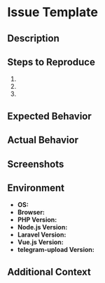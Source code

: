 # Issue Template

## Description

<!-- Provide a clear and concise description of the issue. -->

## Steps to Reproduce

1. <!-- Step 1 -->
2. <!-- Step 2 -->
3. <!-- Step 3 -->

## Expected Behavior

<!-- Describe what you expected to happen. -->

## Actual Behavior

<!-- Describe what actually happened. -->

## Screenshots

<!-- If applicable, add screenshots to help explain your problem. -->

## Environment

- **OS:** <!-- e.g., Windows 10, macOS 11.2 -->
- **Browser:** <!-- e.g., Chrome 89, Firefox 86 -->
- **PHP Version:** <!-- e.g., 8.0 -->
- **Node.js Version:** <!-- e.g., 14.16 -->
- **Laravel Version:** <!-- e.g., 11 -->
- **Vue.js Version:** <!-- e.g., 3 -->
- **telegram-upload Version:** <!-- e.g., 0.4.0 -->

## Additional Context

<!-- Add any other context about the problem here. -->
